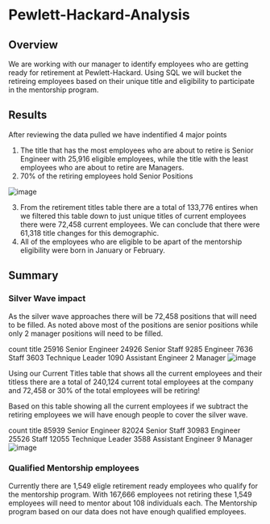 # Pewlett-Hackard-Analysis

## Overview 
We are working with our manager to identify employees who are getting ready for retirement at Pewlett-Hackard.  Using SQL we will bucket the retireing employees based on their unique title and eligibility to participate in the mentorship program. 

## Results 
After reviewing the data pulled we have indentified 4 major points

1. The title that has the most employees who are about to retire is Senior Engineer with 25,916 eligible employees, while the title with the least employees who are about to retire are Managers.
2. 70% of the retiring employees hold Senior Positions 

![image](https://user-images.githubusercontent.com/109490755/204153171-83b3764e-2c0b-48b6-b0c8-ccfd37f01b99.png)


3. From the retirement titles table there are a total of 133,776 entires when we filtered this table down to just unique titles of current employees there were 72,458 current employees.  We can conclude that there were 61,318 title changes for this demographic. 
4. All of the employees who are eligible to be apart of the mentorship eligibility were born in January or February. 

## Summary

### Silver Wave impact
As the silver wave approaches there will be 72,458 positions that will need to be filled.  As noted above most of the positions are senior positions while only 2 manager positions will need to be filled.

count	title
25916	Senior Engineer
24926	Senior Staff
9285	Engineer
7636	Staff
3603	Technique Leader
1090	Assistant Engineer
2	Manager
![image](https://user-images.githubusercontent.com/109490755/204153148-5b1fccda-583d-49ff-9fe4-e2d59ed4e20b.png)

Using our Current Titles table that shows all the current employees and their titless there are a total of 240,124 current total employees at the company and 72,458 or 30% of the total employees will be retiring! 

Based on this table showing all the current employees if we subtract the retiring employees we will have enough people to cover the silver wave.

count	title
85939	Senior Engineer
82024	Senior Staff
30983	Engineer
25526	Staff
12055	Technique Leader
3588	Assistant Engineer
9	Manager
![image](https://user-images.githubusercontent.com/109490755/204154666-b0f580f7-7dad-4657-9411-b9438f24c8e2.png)



### Qualified Mentorship employees
Currently there are 1,549 eligle retirement ready employees who qualify for the mentorship program.  With 167,666 employees not retiring these 1,549 employees will need to mentor about 108 individuals each.  The Mentorship program based on our data does not have enough qualified employees.


